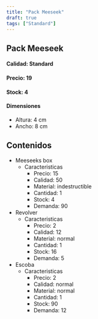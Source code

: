 ```yaml
---
title: "Pack Meeseek"
draft: true
tags: ["Standard"]
---
```

## Pack Meeseek
#### Calidad: Standard
#### Precio: 19
#### Stock: 4
#### Dimensiones
- Altura: 4 cm 
- Ancho: 8 cm
## Contenidos
- Meeseeks box
    - Caracteristicas
        - Precio: 15
        - Calidad: 50
        - Material: indestructible
        - Cantidad: 1
        - Stock: 4
        - Demanda: 90
- Revolver
    - Caracteristicas
        - Precio: 2
        - Calidad: 12
        - Material: normal
        - Cantidad: 1
        - Stock: 16
        - Demanda: 5
- Escoba
    - Caracteristicas
        - Precio: 2
        - Calidad: normal
        - Material: normal
        - Cantidad: 1
        - Stock: 90
        - Demanda: 12

